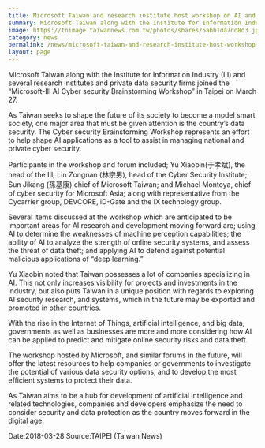```yaml
---
title: Microsoft Taiwan and research institute host workshop on AI and cyber security
summary: Microsoft Taiwan along with the Institute for Information Industry (III) and several research institutes and private data security firms joined the “Microsoft-III AI Cyber security Brainstorming Workshop” in Taipei on March 27.
image: https://tnimage.taiwannews.com.tw/photos/shares/5abb1da7dd8d3.jpg
category: news
permalink: /news/microsoft-taiwan-and-research-institute-host-workshop-on-ai-and-cyber-security/
layout: page
---
```

Microsoft Taiwan along with the Institute for Information Industry (III) and several research institutes and private data security firms joined the “Microsoft-III AI Cyber security Brainstorming Workshop” in Taipei on March 27.

As Taiwan seeks to shape the future of its society to become a model smart society, one major area that must be given attention is the country’s data security. The Cyber security Brainstorming Workshop represents an effort to help shape AI applications as a tool to assist in managing national and private cyber security.

Participants in the workshop and forum included; Yu Xiaobin(于孝斌), the head of the III; Lin Zongnan (林宗男), head of the Cyber Security Institute; Sun Jikang (孫基康) chief of Microsoft Taiwan; and Michael Montoya, chief of cyber security for Microsoft Asia; along with representative from the Cycarrier group, DEVCORE, iD-Gate and the IX technology group.

Several items discussed at the workshop which are anticipated to be important areas for AI research and development moving forward are; using AI to determine the weaknesses of machine perception capabilities; the ability of AI to analyze the strength of online security systems, and assess the threat of data theft; and applying AI to defend against potential malicious applications of “deep learning.”

Yu Xiaobin noted that Taiwan possesses a lot of companies specializing in AI. This not only increases visibility for projects and investments in the industry, but also puts Taiwan in a unique position with regards to exploring AI security research, and systems, which in the future may be exported and promoted in other countries.

With the rise in the Internet of Things, artificial intelligence, and big data, governments as well as businesses are more and more considering how AI can be applied to predict and mitigate online security risks and data theft.

The workshop hosted by Microsoft, and similar forums in the future, will offer the latest resources to help companies or governments to investigate the potential of various data security options, and to develop the most efficient systems to protect their data.

As Taiwan aims to be a hub for development of artificial intelligence and related technologies, companies and developers emphasize the need to consider security and data protection as the country moves forward in the digital age.

Date:2018-03-28
Source:TAIPEI (Taiwan News)

